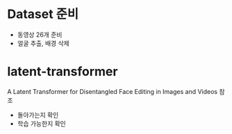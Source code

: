# Dataset 준비
- 동영상 26개 준비
- 얼굴 추출, 배경 삭제

# latent-transformer
A Latent Transformer for Disentangled Face Editing in Images and Videos 참조
- 돌아가는지 확인
- 학습 가능한지 확인

